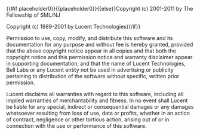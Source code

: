 {{#if placeholder0}}{{placeholder0}}{{else}}Copyright (c) 2001-2011 by The Fellowship of SML/NJ
        
Copyright (c) 1989-2001 by Lucent Technologies{{/if}}

Permission to use, copy, modify, and distribute this software and its documentation for any purpose and without fee is hereby granted, provided that the above copyright notice appear in all copies and that both the copyright notice and this permission notice and warranty disclaimer appear in supporting documentation, and that the name of Lucent Technologies, Bell Labs or any Lucent entity not be used in advertising or publicity pertaining to distribution of the software without specific, written prior permission.

Lucent disclaims all warranties with regard to this software, including all implied warranties of merchantability and fitness. In no event shall Lucent be liable for any special, indirect or consequential damages or any damages whatsoever resulting from loss of use, data or profits, whether in an action of contract, negligence or other tortious action, arising out of or in connection with the use or performance of this software.